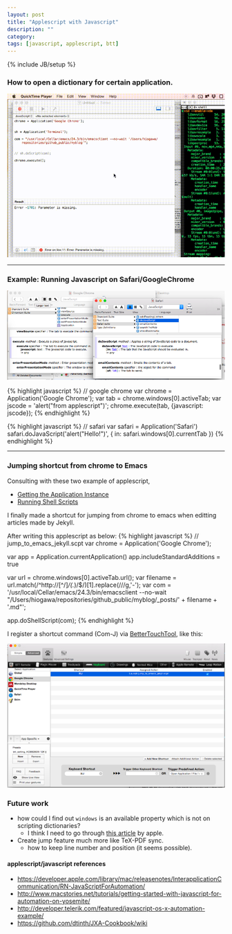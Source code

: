```yaml
---
layout: post
title: "Applescript with Javascript"
description: ""
category: 
tags: [javascript, applescript, btt]
---
```

{% include JB/setup %}

### How to open a dictionary for certain application.

<img src='/assets/images/applescript0.gif' width='600' height='auto'>

---

### Example: Running Javascript on Safari/GoogleChrome
<img src='/assets/images/applescript1.png' width='800' height='auto'>

{% highlight javascript %}
// google chrome
var chrome = Application('Google Chrome');
var tab    =  chrome.windows[0].activeTab;
var jscode = 'alert("from applescript")';
chrome.execute(tab, {javascript: jscode});
{% endhighlight %}

{% highlight javascript %}
// safari
var safari = Application('Safari')
safari.doJavaScript('alert("Hello!")', { in: safari.windows[0].currentTab })
{% endhighlight %}

---

### Jumping shortcut from chrome to Emacs

Consulting with these two example of applescript,

- [Getting the Application Instance](https://github.com/dtinth/JXA-Cookbook/wiki/Getting-the-Application-Instance)
- [Running Shell Scripts](https://github.com/dtinth/JXA-Cookbook/wiki/Shell-and-CLI-Interactions)

I finally made a shortcut for jumping from chrome to emacs when editting articles
made by Jekyll.

After writing this applescript as below:
{% highlight javascript %}
// jump_to_emacs_jekyll.scpt
var chrome = Application('Google Chrome');

var app = Application.currentApplication()
app.includeStandardAdditions = true

var url = chrome.windows[0].activeTab.url();
var filename = url.match(/^http:\/\/[^\/]*\/(.*)\/$/)[1].replace(/\//g,'-');
var com = '/usr/local/Cellar/emacs/24.3/bin/emacsclient --no-wait "/Users/hiogawa/repositories/github_public/myblog/_posts/' + filename + '.md"';

app.doShellScript(com);
{% endhighlight %}

I register a shortcut command (Com-J) via [BetterTouchTool](http://www.bettertouchtool.net/),
like this:

<img src='/assets/images/applescript2.png' width='600' height='auto'>


### Future work

- how could I find out `windows` is an available property which is not on scripting dictionaries?
  - I think I need to go through [this article](https://developer.apple.com/library/mac/releasenotes/InterapplicationCommunication/RN-JavaScriptForAutomation/) by apple.
- Create jump feature much more like TeX-PDF sync.
  - how to keep line number and position (it seems possible).


#### applescript/javascript references

- <https://developer.apple.com/library/mac/releasenotes/InterapplicationCommunication/RN-JavaScriptForAutomation/>
- <http://www.macstories.net/tutorials/getting-started-with-javascript-for-automation-on-yosemite/>
- <http://developer.telerik.com/featured/javascript-os-x-automation-example/>
- <https://github.com/dtinth/JXA-Cookbook/wiki>

